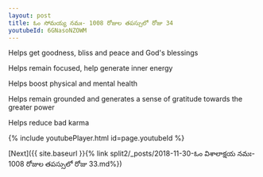 ```yaml
---
layout: post
title: ఓం సోమయ్య నమః- 1008 రోజుల తపస్సులో రోజు 34
youtubeId: 6GNasoNZOWM
---
```

 
 
Helps get goodness, bliss and peace and God's blessings
 
Helps remain focused, help generate inner energy 
 
Helps boost physical and mental health 
 
Helps remain grounded and generates a sense of gratitude towards the greater power 
 
Helps reduce bad karma
 
 
 
 


{% include youtubePlayer.html id=page.youtubeId %}
 
[Next]({{ site.baseurl }}{% link  split2/_posts/2018-11-30-ఓం విశాలాక్షయ నమః- 1008 రోజుల తపస్సులో రోజు 33.md%})
 
